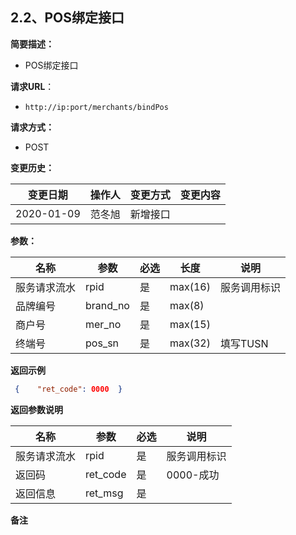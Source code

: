 ## 2.2、POS绑定接口

**简要描述：** 

- POS绑定接口

**请求URL**：

- `http://ip:port/merchants/bindPos`

**请求方式：**

- POST 

**变更历史：** 

| **变更日期** | **操作人** | **变更方式** | **变更内容** |
| ------------ | ---------- | ------------ | ------------ |
| 2020-01-09   | 范冬旭     | 新增接口     |              |

**参数：** 

| **名称**     | **参数** | **必选** | **长度** | **说明**     |
| ------------ | -------- | -------- | -------- | ------------ |
| 服务请求流水 | rpid     | 是       | max(16)  | 服务调用标识 |
| 品牌编号     | brand_no | 是       | max(8)   |              |
| 商户号       | mer_no   | 是       | max(15)  |              |
| 终端号       | pos_sn   | 是       | max(32)  | 填写TUSN     |

**返回示例**

```json
 {    "ret_code": 0000  }
```

**返回参数说明** 

| **名称**     | **参数** | **必选** | **说明**     |
| ------------ | -------- | -------- | ------------ |
| 服务请求流水 | rpid     | 是       | 服务调用标识 |
| 返回码       | ret_code | 是       | 0000-成功    |
| 返回信息     | ret_msg  | 是       |              |

**备注** 

